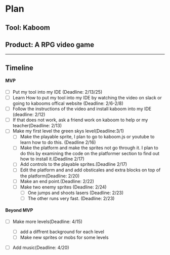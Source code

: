 # Plan

## Tool: Kaboom
## Product: A RPG video game

---


## Timeline
    
   
#### MVP

- [ ]  Put my tool into my IDE (Deadline: 2/13/25)
  - [ ]  Learn How to put my tool into my IDE by watching the video on slack or going to kabooms offical website (Deadline: 2/6-2/8)
  - [ ] Follow the instructions of the video and install kaboom into my IDE (deadline: 2/12)
  - [ ] If that does not work, ask a friend work on kaboom to help or my teacher(Deadline: 2/13)
- [ ] Make my first level the green skys level(Deadline:3/1)
  - [ ] Make the playable sprite, I plan to go to kaboom.js or youtube to learn how to do this. (Deadline 2/16)
  - [ ] Make the platform and make the sprites not go through it. I plan to do this by examining the code on the platformer section to find out how to install it.(Deadline 2/17)
  - [ ] Add controls to the playable sprites.(Deadline 2/17)
  - [ ] Edit the platform and and add obsticales and extra blocks on top of the platform(Deadline: 2/20)
  - [ ] Make an end point.(Deadline: 2/22)
  - [ ] Make two enemy sprites (Deadline: 2/24)
    - [ ] One jumps and shoots lasers (Deadline: 2/23)
    - [ ] The other runs very fast. (Deadline: 2/23)     

#### Beyond MVP

- [ ] Make more levels(Deadline: 4/15)
  - [ ] add a diffrent background for each level
  - [ ] Make new sprites or mobs for some levels
- [ ] Add music(Deadline: 4/20)


<!-- EXAMPLE

## Tool: APIs
## Product: Green Glass Door riddle app

## Timeline

### MVP

- [ ] Front-end
  - [x] Webpage to collect input from user (deadline: 4/15)
  - [ ] Webpage to display "yes, but a ___ can't" or "no, but a ___ can" (deadline: 5/1)
- [x] Back-end
  - [x] Use regex to test whether or not the word can go through the GGD (deadline: 3/1)
  - [x] Use the Twinword API to find related words (deadline: 3/15)
    - [ ] Iterate through the words until an opposite example can be found (deadline: 4/1)

#### Beyond MVP

- [ ] Use another API to make sure the opposite example is a noun
- [ ] Automate notification of API limit to make sure I don’t exceed free quota
- [ ] A multiple choice quizzer that will test the user’s knowledge of the solution

-->





<!-- DO NOT USE THIS YET

| Name | Glows | Grows |
| -------- | ------- | ------- |
|   |   |
|   |   |
|   |   |
|   |   |
|   |   |
|   |   |

-->
